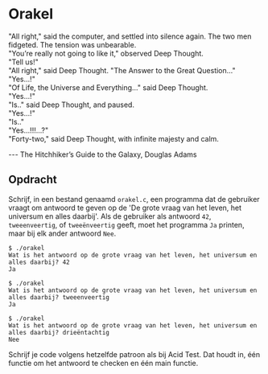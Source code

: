 # Orakel

"All right," said the computer, and settled into silence again. The two men fidgeted. The tension was unbearable.  
"You’re really not going to like it," observed Deep Thought.  
"Tell us!"  
"All right," said Deep Thought. "The Answer to the Great Question…"  
"Yes...!"  
"Of Life, the Universe and Everything…" said Deep Thought.  
"Yes...!"  
"Is.." said Deep Thought, and paused.  
"Yes...!"  
"Is.."  
"Yes...!!!...?"  
"Forty-two," said Deep Thought, with infinite majesty and calm.

--- The Hitchhiker’s Guide to the Galaxy, Douglas Adams

## Opdracht

Schrijf, in een bestand genaamd `orakel.c`, een programma dat de gebruiker vraagt om antwoord te geven op de 'De grote vraag van het leven, het universum en alles daarbij'.
Als de gebruiker als antwoord `42`, `tweeenveertig`, of `tweeënveertig` geeft, moet het programma `Ja` printen, maar bij elk ander antwoord `Nee`.

    $ ./orakel
    Wat is het antwoord op de grote vraag van het leven, het universum en alles daarbij? 42
    Ja

    $ ./orakel
    Wat is het antwoord op de grote vraag van het leven, het universum en alles daarbij? tweeenveertig
    Ja

    $ ./orakel
    Wat is het antwoord op de grote vraag van het leven, het universum en alles daarbij? drieëntachtig
    Nee

Schrijf je code volgens hetzelfde patroon als bij Acid Test. Dat houdt in, één functie om het antwoord te checken en één main functie.
